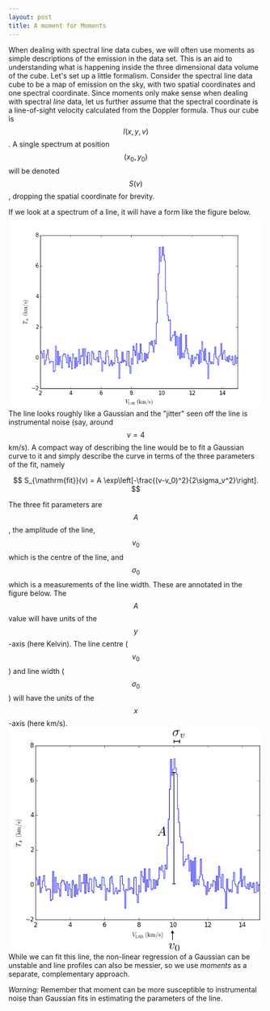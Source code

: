 ```yaml
---
layout: post
title: A moment for Moments
---
```


When dealing with spectral line data cubes, we will often use moments as simple descriptions of the emission in the data set.   This is an aid to understanding what is happening inside the three dimensional data volume of the cube.  Let's set up a little formalism.  Consider the spectral line data cube to be a map of emission on the sky, with two spatial coordinates and one spectral coordinate.  Since moments only make sense when dealing with spectral _line_ data, let us further assume that the spectral coordinate is a line-of-sight velocity calculated from the Doppler formula.  Thus our cube is $$I(x,y,v)$$.  A single spectrum at position $$(x_0, y_0)$$ will be denoted $$S(v)$$, dropping the spatial coordinate for brevity.

If we look at a spectrum of a line, it will have a form like the figure below. 
![Example spectrum](/images/sample_spec.png)
The line looks roughly like a Gaussian and the "jitter" seen off the line is instrumental noise (say, around $$v=4$$ km/s).  A compact way of describing the line would be to fit a Gaussian curve to it and simply describe the curve in terms of the three parameters of the fit, namely

$$
S_{\mathrm{fit}}(v) = A \exp\left[-\frac{(v-v_0)^2}{2\sigma_v^2}\right].
$$

The three fit parameters are $$A$$, the amplitude of the line, $$v_0$$ which is the centre of the line, and $$\sigma_0$$ which is a measurements of the line width.  These are annotated in the figure below.  The $$A$$ value will have units of the $$y$$-axis (here Kelvin).  The line centre ($$v_0$$) and line width ($$\sigma_0$$) will have the units of the $$x$$-axis (here km/s).  
![Example spectrum](/images/sample_spec_annotated.png)
While we can fit this line, the non-linear regression of a Gaussian can be unstable and line profiles can also be messier, so we use _moments_ as a separate, complementary approach.  

_Warning:_ Remember that moment can be more susceptible to instrumental noise than Gaussian fits in estimating the parameters of the line.

